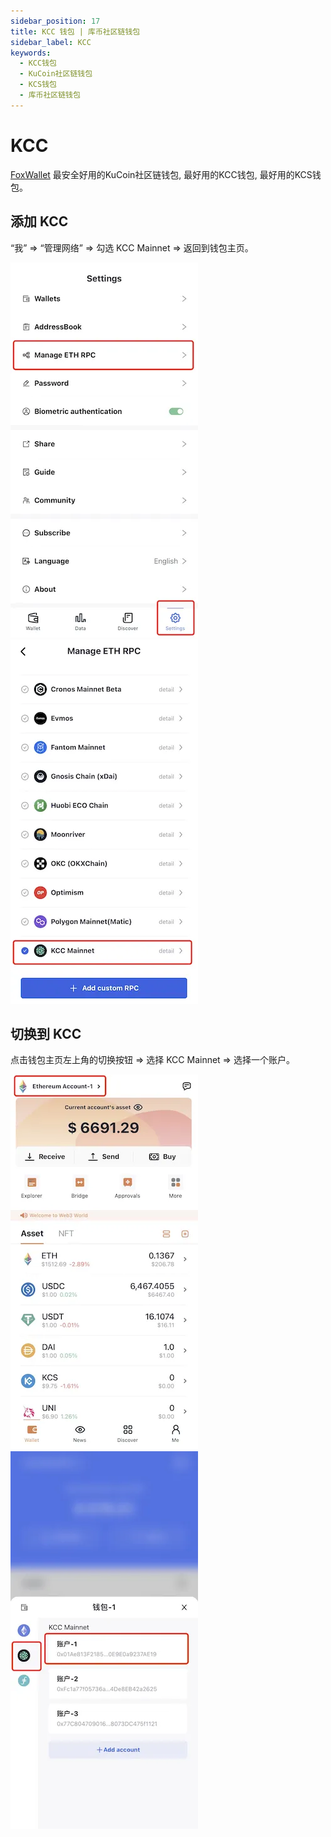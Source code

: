 ```yaml
---
sidebar_position: 17
title: KCC 钱包 | 库币社区链钱包
sidebar_label: KCC
keywords:
  - KCC钱包
  - KuCoin社区链钱包
  - KCS钱包
  - 库币社区链钱包
---
```


# KCC

[FoxWallet](https://foxwallet.com) 最安全好用的KuCoin社区链钱包, 最好用的KCC钱包, 最好用的KCS钱包。

## 添加 KCC

“我” => “管理网络” => 勾选 KCC Mainnet => 返回到钱包主页。

![](../img/manage-eth-rpc.webp)![](../img/add-kcc.webp)

## 切换到 KCC

点击钱包主页左上角的切换按钮 => 选择 KCC Mainnet => 选择一个账户。

![](../img/switch-entrance.webp)![](../img/switch-kcc.webp)